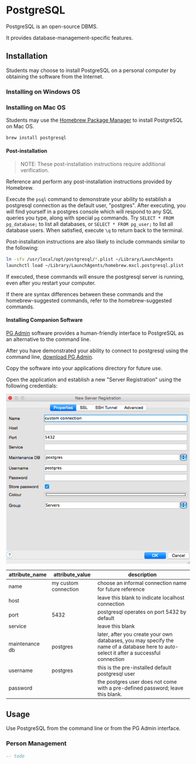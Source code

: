 # PostgreSQL

PostgreSQL is an open-source DBMS.

It provides database-management-specific features.

## Installation

Students may choose to install PostgreSQL on a personal computer by obtaining the software from the Internet.

### Installing on Windows OS

### Installing on Mac OS

Students may use the [Homebrew Package Manager](homebrew-package-manager.md) to install PostgreSQL on Mac OS.

```` sh
brew install postgresql
````

#### Post-installation

> NOTE: These post-installation instructions require additional verification.

Reference and perform any post-installation instructions provided by Homebrew.

Execute the `psql` command
 to demonstrate your ability to establish a postgresql connection
 as the default user, "postgres". After executing, you will find yourself in a postgres console which will respond to any SQL queries you type, along with special `pg` commands. Try `SELECT * FROM pg_database;` to list all databases, or `SELECT * FROM pg_user;` to list all database users. When satisfied, execute `\q` to return back to the  terminal.

Post-installation instructions are also likely to include commands similar to the following:

```` sh
ln -sfv /usr/local/opt/postgresql/*.plist ~/Library/LaunchAgents
launchctl load ~/Library/LaunchAgents/homebrew.mxcl.postgresql.plist
````

If executed, these commands will ensure the postgresql server is running, even after you restart your computer.

If there are syntax differences between these commands and the homebrew-suggested commands, refer to the homebrew-suggested commands.

#### Installing Companion Software

[PG Admin](http://www.pgadmin.org/) software provides
 a human-friendly interface to PostgreSQL as an alternative to the command line.

After you have demonstrated your ability to connect to postgresql using the command line, [download PG Admin](http://www.pgadmin.org/download/).

Copy the software into your applications directory for future use.

Open the application and establish a new "Server Registration" using the following credentials:

![a screenshot depicting pg admin connection info form](/resources/images/pgadmin-root-connection-info.png)

attribute_name | attribute_value | description
--- | --- | ---
name | my custom connection | choose an informal connection name for future reference
host |  | leave this blank to indicate localhost connection
port | 5432 | postgresql operates on port 5432 by default
service | | leave this blank
maintenance db | postgres | later, after you create your own databases, you may specify the name of a database here to auto-select it after a successful connection
username | postgres | this is the pre-installed default postgresql user
password | | the postgres user does not come with a pre-defined password; leave this blank.

## Usage

Use PostgreSQL from the command line or from the PG Admin interface.

### Person Management

```` sql
-- todo
````
